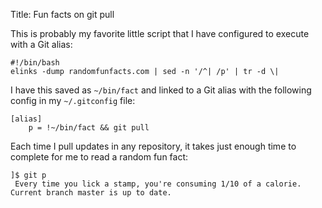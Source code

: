 Title: Fun facts on git pull

This is probably my favorite little script that I have configured to
execute with a Git alias:

<pre class="codeblock"><code class="bash">#!/bin/bash
elinks -dump randomfunfacts.com | sed -n '/^| /p' | tr -d \|</code></pre>

I have this saved as `~/bin/fact` and linked to a Git alias with the
following config in my `~/.gitconfig` file:

<pre class="codeblock"><code class="ini">[alias]
    p = !~/bin/fact && git pull</code></pre>

Each time I pull updates in any repository, it takes just enough time to
complete for me to read a random fun fact:

<pre class="codeblock"><code class="bash">]$ git p
 Every time you lick a stamp, you're consuming 1/10 of a calorie.
Current branch master is up to date.</code></pre>